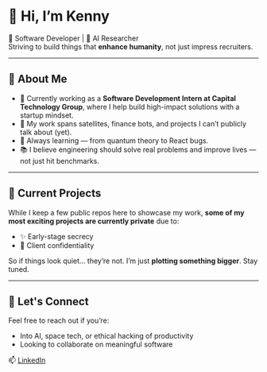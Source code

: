 # 👋 Hi, I’m Kenny 

🚀 Software Developer | 🤖 AI Researcher  
Striving to build things that **enhance humanity**, not just impress recruiters.

---

## 🧠 About Me


- 🔭 Currently working as a **Software Development Intern at Capital Technology Group**, where I help build high-impact solutions with a startup mindset.
- 🧪 My work spans satellites, finance bots, and projects I can’t publicly talk about (yet).
- 🌱 Always learning — from quantum theory to React bugs.
- 📚 I believe engineering should solve real problems and improve lives — not just hit benchmarks.

---

## 🔐 Current Projects

While I keep a few public repos here to showcase my work, **some of my most exciting projects are currently private** due to:
- ✨ Early-stage secrecy
- 🤝 Client confidentiality

So if things look quiet... they’re not. I’m just **plotting something bigger**. Stay tuned.

---

## 💬 Let's Connect

Feel free to reach out if you’re:
- Into AI, space tech, or ethical hacking of productivity
- Looking to collaborate on meaningful software
  
📫 [LinkedIn](https://www.linkedin.com/in/kenneth-egan2005/)

